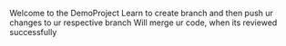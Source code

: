 Welcome to the DemoProject
Learn to create branch and then push ur changes to ur respective branch
Will merge ur code, when its reviewed successfully
